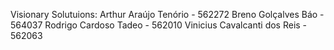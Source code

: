 Visionary Solutuions:
Arthur Araújo Tenório - 562272
Breno Golçalves Báo - 564037
Rodrigo Cardoso Tadeo - 562010
Vinicius Cavalcanti dos Reis - 562063

